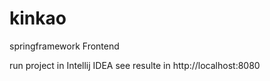 # kinkao
springframework Frontend

run project in Intellij IDEA
see resulte in http://localhost:8080
